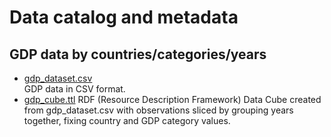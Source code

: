 # Data catalog and metadata

## GDP data by countries/categories/years
- [gdp_dataset.csv](https://github.com/tijana-stankovic/NDBI046/blob/main/class10/gdp_dataset.csv)  
  GDP data in CSV format.
- [gdp_cube.ttl](https://github.com/tijana-stankovic/NDBI046/blob/main/class10/gdp_cube.ttl)
  RDF (Resource Description Framework) Data Cube created from gdp_dataset.csv with observations sliced by grouping years together, fixing country and GDP category values. 
